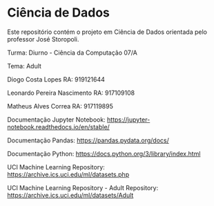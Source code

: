 # Ciência de Dados
Este repositório contém o projeto em Ciência de Dados orientada pelo professor José Storopoli.

Turma:
Diurno - Ciência da Computação 07/A

Tema: Adult

Diogo Costa Lopes
RA: 919121644

Leonardo Pereira Nascimento
RA: 917109108

Matheus Alves Correa
RA: 917119895

Documentação Jupyter Notebook:
https://jupyter-notebook.readthedocs.io/en/stable/

Documentação Pandas:
https://pandas.pydata.org/docs/

Documentação Python:
https://docs.python.org/3/library/index.html

UCI Machine Learning Repository:
https://archive.ics.uci.edu/ml/datasets.php

UCI Machine Learning Repository - Adult Repository:
https://archive.ics.uci.edu/ml/datasets/Adult
